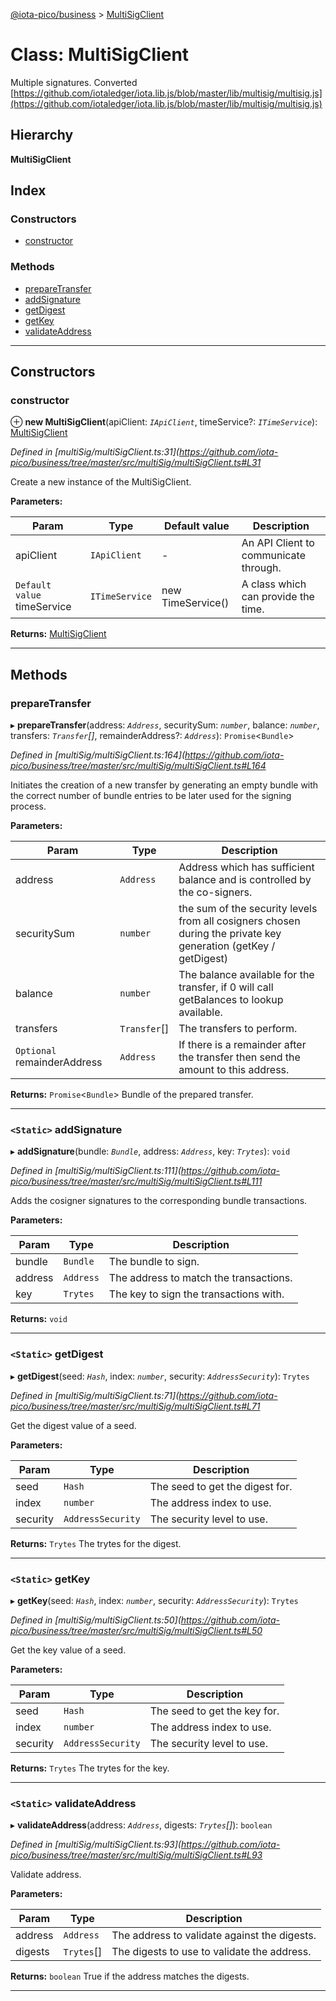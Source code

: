 [@iota-pico/business](../README.md) > [MultiSigClient](../classes/multisigclient.md)

# Class: MultiSigClient

Multiple signatures. Converted [https://github.com/iotaledger/iota.lib.js/blob/master/lib/multisig/multisig.js](https://github.com/iotaledger/iota.lib.js/blob/master/lib/multisig/multisig.js)

## Hierarchy

**MultiSigClient**

## Index

### Constructors

* [constructor](multisigclient.md#constructor)

### Methods

* [prepareTransfer](multisigclient.md#preparetransfer)
* [addSignature](multisigclient.md#addsignature)
* [getDigest](multisigclient.md#getdigest)
* [getKey](multisigclient.md#getkey)
* [validateAddress](multisigclient.md#validateaddress)

---

## Constructors

<a id="constructor"></a>

###  constructor

⊕ **new MultiSigClient**(apiClient: *`IApiClient`*, timeService?: *`ITimeService`*): [MultiSigClient](multisigclient.md)

*Defined in [multiSig/multiSigClient.ts:31](https://github.com/iota-pico/business/tree/master/src/multiSig/multiSigClient.ts#L31*

Create a new instance of the MultiSigClient.

**Parameters:**

| Param | Type | Default value | Description |
| ------ | ------ | ------ | ------ |
| apiClient | `IApiClient` | - |  An API Client to communicate through. |
| `Default value` timeService | `ITimeService` |  new TimeService() |  A class which can provide the time. |

**Returns:** [MultiSigClient](multisigclient.md)

___

## Methods

<a id="preparetransfer"></a>

###  prepareTransfer

▸ **prepareTransfer**(address: *`Address`*, securitySum: *`number`*, balance: *`number`*, transfers: *`Transfer`[]*, remainderAddress?: *`Address`*): `Promise`<`Bundle`>

*Defined in [multiSig/multiSigClient.ts:164](https://github.com/iota-pico/business/tree/master/src/multiSig/multiSigClient.ts#L164*

Initiates the creation of a new transfer by generating an empty bundle with the correct number of bundle entries to be later used for the signing process.

**Parameters:**

| Param | Type | Description |
| ------ | ------ | ------ |
| address | `Address` |  Address which has sufficient balance and is controlled by the co-signers. |
| securitySum | `number` |  the sum of the security levels from all cosigners chosen during the private key generation (getKey / getDigest) |
| balance | `number` |  The balance available for the transfer, if 0 will call getBalances to lookup available. |
| transfers | `Transfer`[] |  The transfers to perform. |
| `Optional` remainderAddress | `Address` |  If there is a remainder after the transfer then send the amount to this address. |

**Returns:** `Promise`<`Bundle`>
Bundle of the prepared transfer.

___
<a id="addsignature"></a>

### `<Static>` addSignature

▸ **addSignature**(bundle: *`Bundle`*, address: *`Address`*, key: *`Trytes`*): `void`

*Defined in [multiSig/multiSigClient.ts:111](https://github.com/iota-pico/business/tree/master/src/multiSig/multiSigClient.ts#L111*

Adds the cosigner signatures to the corresponding bundle transactions.

**Parameters:**

| Param | Type | Description |
| ------ | ------ | ------ |
| bundle | `Bundle` |  The bundle to sign. |
| address | `Address` |  The address to match the transactions. |
| key | `Trytes` |  The key to sign the transactions with. |

**Returns:** `void`

___
<a id="getdigest"></a>

### `<Static>` getDigest

▸ **getDigest**(seed: *`Hash`*, index: *`number`*, security: *`AddressSecurity`*): `Trytes`

*Defined in [multiSig/multiSigClient.ts:71](https://github.com/iota-pico/business/tree/master/src/multiSig/multiSigClient.ts#L71*

Get the digest value of a seed.

**Parameters:**

| Param | Type | Description |
| ------ | ------ | ------ |
| seed | `Hash` |  The seed to get the digest for. |
| index | `number` |  The address index to use. |
| security | `AddressSecurity` |  The security level to use. |

**Returns:** `Trytes`
The trytes for the digest.

___
<a id="getkey"></a>

### `<Static>` getKey

▸ **getKey**(seed: *`Hash`*, index: *`number`*, security: *`AddressSecurity`*): `Trytes`

*Defined in [multiSig/multiSigClient.ts:50](https://github.com/iota-pico/business/tree/master/src/multiSig/multiSigClient.ts#L50*

Get the key value of a seed.

**Parameters:**

| Param | Type | Description |
| ------ | ------ | ------ |
| seed | `Hash` |  The seed to get the key for. |
| index | `number` |  The address index to use. |
| security | `AddressSecurity` |  The security level to use. |

**Returns:** `Trytes`
The trytes for the key.

___
<a id="validateaddress"></a>

### `<Static>` validateAddress

▸ **validateAddress**(address: *`Address`*, digests: *`Trytes`[]*): `boolean`

*Defined in [multiSig/multiSigClient.ts:93](https://github.com/iota-pico/business/tree/master/src/multiSig/multiSigClient.ts#L93*

Validate address.

**Parameters:**

| Param | Type | Description |
| ------ | ------ | ------ |
| address | `Address` |  The address to validate against the digests. |
| digests | `Trytes`[] |  The digests to use to validate the address. |

**Returns:** `boolean`
True if the address matches the digests.

___

